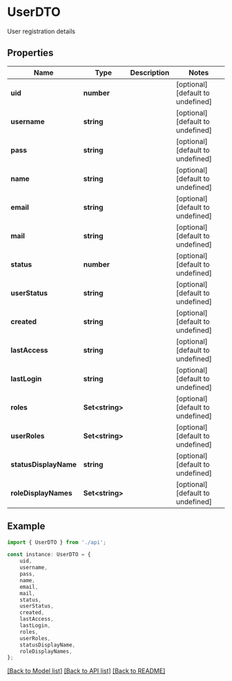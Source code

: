 # UserDTO

User registration details

## Properties

Name | Type | Description | Notes
------------ | ------------- | ------------- | -------------
**uid** | **number** |  | [optional] [default to undefined]
**username** | **string** |  | [optional] [default to undefined]
**pass** | **string** |  | [optional] [default to undefined]
**name** | **string** |  | [optional] [default to undefined]
**email** | **string** |  | [optional] [default to undefined]
**mail** | **string** |  | [optional] [default to undefined]
**status** | **number** |  | [optional] [default to undefined]
**userStatus** | **string** |  | [optional] [default to undefined]
**created** | **string** |  | [optional] [default to undefined]
**lastAccess** | **string** |  | [optional] [default to undefined]
**lastLogin** | **string** |  | [optional] [default to undefined]
**roles** | **Set&lt;string&gt;** |  | [optional] [default to undefined]
**userRoles** | **Set&lt;string&gt;** |  | [optional] [default to undefined]
**statusDisplayName** | **string** |  | [optional] [default to undefined]
**roleDisplayNames** | **Set&lt;string&gt;** |  | [optional] [default to undefined]

## Example

```typescript
import { UserDTO } from './api';

const instance: UserDTO = {
    uid,
    username,
    pass,
    name,
    email,
    mail,
    status,
    userStatus,
    created,
    lastAccess,
    lastLogin,
    roles,
    userRoles,
    statusDisplayName,
    roleDisplayNames,
};
```

[[Back to Model list]](../README.md#documentation-for-models) [[Back to API list]](../README.md#documentation-for-api-endpoints) [[Back to README]](../README.md)
